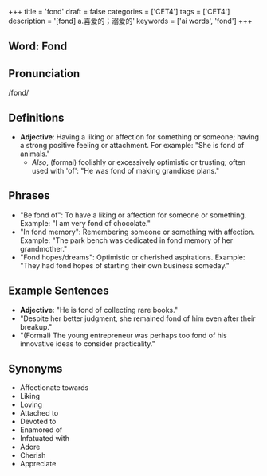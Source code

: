 +++
title = 'fond'
draft = false
categories = ['CET4']
tags = ['CET4']
description = '[fɔnd] a.喜爱的；溺爱的'
keywords = ['ai words', 'fond']
+++

## Word: Fond

## Pronunciation
/fɒnd/

## Definitions
- **Adjective**: Having a liking or affection for something or someone; having a strong positive feeling or attachment. For example: "She is fond of animals."
  - *Also*, (formal) foolishly or excessively optimistic or trusting; often used with 'of': "He was fond of making grandiose plans."

## Phrases
- "Be fond of": To have a liking or affection for someone or something. Example: "I am very fond of chocolate."
- "In fond memory": Remembering someone or something with affection. Example: "The park bench was dedicated in fond memory of her grandmother."
- "Fond hopes/dreams": Optimistic or cherished aspirations. Example: "They had fond hopes of starting their own business someday."

## Example Sentences
- **Adjective**: "He is fond of collecting rare books."
- "Despite her better judgment, she remained fond of him even after their breakup."
- "(Formal) The young entrepreneur was perhaps too fond of his innovative ideas to consider practicality."

## Synonyms
- Affectionate towards
- Liking
- Loving
- Attached to
- Devoted to
- Enamored of
- Infatuated with
- Adore
- Cherish
- Appreciate
